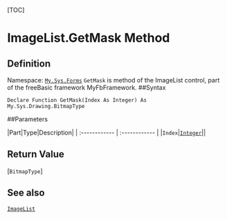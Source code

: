 [TOC]
# ImageList.GetMask Method

## Definition
Namespace: [`My.Sys.Forms`](My.Sys.Forms.md)
`GetMask` is method of the ImageList control, part of the freeBasic framework MyFbFramework.
##Syntax
```freeBasic
Declare Function GetMask(Index As Integer) As My.Sys.Drawing.BitmapType
```

##Parameters

|Part|Type|Description|
| :------------ | :------------ |
|`Index`|[`Integer`]("https://www.freebasic.net/wiki/KeyPgInteger")||

## Return Value
[`BitmapType`]
## See also
[`ImageList`](ImageList.md)
